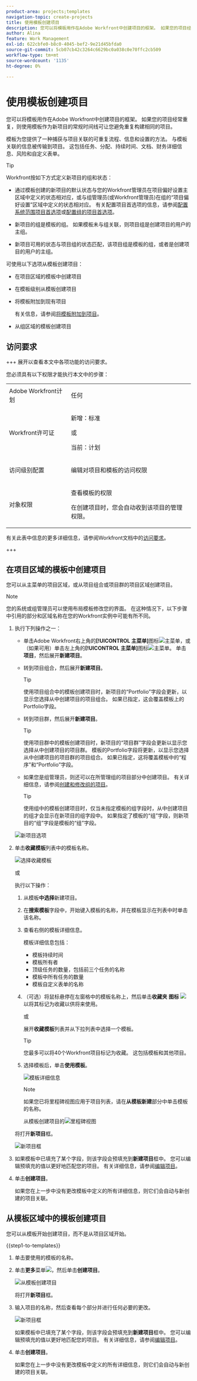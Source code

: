 ```yaml
---
product-area: projects;templates
navigation-topic: create-projects
title: 使用模板创建项目
description: 您可以将模板用作在Adobe Workfront中创建项目的框架。 如果您的项目经常重复，则在新项目中使用模板可让您避免重复构建相同的项目。
author: Alina
feature: Work Management
exl-id: 622cbfe0-b8c0-4045-bef2-9e21d45bfda0
source-git-commit: 5cb07cb42c3264c6629bc0a038c0e70ffc2cb509
workflow-type: tm+mt
source-wordcount: '1135'
ht-degree: 0%

---
```


# 使用模板创建项目

<!-- Audited: 01/2024 -->

您可以将模板用作在Adobe Workfront中创建项目的框架。 如果您的项目经常重复，则使用模板作为新项目的常规时间线可让您避免重复构建相同的项目。

模板为您提供了一种捕获与项目关联的可重复流程、信息和设置的方法。 与模板关联的信息被传输到项目。 这包括任务、分配、持续时间、文档、财务详细信息、风险和自定义表单。

>[!TIP]
>
>Workfront按如下方式定义新项目的组和状态：
>
>* 通过模板创建的新项目的默认状态与您的Workfront管理员在项目偏好设置主区域中定义的状态相对应，或与组管理员(或Workfront管理员)在组的“项目偏好设置”区域中定义的状态相对应。 有关配置项目首选项的信息，请参阅[配置系统范围项目首选项](../../../administration-and-setup/set-up-workfront/configure-system-defaults/set-project-preferences.md)或[配置组的项目首选项](../../../administration-and-setup/manage-groups/create-and-manage-groups/configure-project-preferences-group.md)。
>
>* 新项目的组是模板的组。 如果模板未与组关联，则项目组是创建项目的用户的主组。
>
>* 新项目可用的状态与项目组的状态匹配，该项目组是模板的组，或者是创建项目的用户的主组。

可使用以下选项从模板创建项目：

* 在项目区域的模板中创建项目
* 在模板级别从模板创建项目
* 将模板附加到现有项目

  有关信息，请参阅[将模板附加到项目](../../../manage-work/projects/create-and-manage-templates/attach-template-to-project.md)。

* 从组区域的模板创建项目

## 访问要求

+++ 展开以查看本文中各项功能的访问要求。

<!--drafted for P&P:

<table style="table-layout:auto"> 
 <col> 
 <col> 
 <tbody> 
  <tr> 
   <td role="rowheader">Adobe Workfront plan*</td> 
   <td> <p>Any </p> </td> 
  </tr> 
  <tr> 
   <td role="rowheader">Workfront license*</td> 
   <td> <p>Current license: Standard </p>
   Or
   <p>Legacy license: Plan </p>
    </td> 
  </tr> 
  <tr> 
   <td role="rowheader">Access level configurations*</td> 
   <td> <p>Edit access to Projects and to Templates</p> <p><b>NOTE</b>
   
   If you still don't have access, ask your Workfront administrator if they set additional restrictions in your access level. For information about access to projects, see <a href="../../../administration-and-setup/add-users/configure-and-grant-access/grant-access-projects.md" class="MCXref xref">Grant access to projects</a>. For information on how a Workfront administrator can change your access level, see <a href="../../../administration-and-setup/add-users/configure-and-grant-access/create-modify-access-levels.md" class="MCXref xref">Create or modify custom access levels</a>. </p> </td> 
  </tr> 
  <tr> 
   <td role="rowheader">Object permissions</td> 
   <td> <p>View permissions to a template</p> <p>When you create a project you automatically receive Manage permissions to the project </p> <p> For information about project permissions, see <a href="../../../workfront-basics/grant-and-request-access-to-objects/share-a-project.md" class="MCXref xref">Share a project in Adobe Workfront</a>.</p> <p>For information on requesting additional access, see <a href="../../../workfront-basics/grant-and-request-access-to-objects/request-access.md" class="MCXref xref">Request access to objects </a>.</p> </td> 
  </tr> 
 </tbody> 
</table>
-->

您必须具有以下权限才能执行本文中的步骤：

<table style="table-layout:auto"> 
 <col> 
 <col> 
 <tbody> 
  <tr> 
   <td role="rowheader">Adobe Workfront计划</td> 
   <td> <p>任何 </p> </td> 
  </tr> 
  <tr> 
   <td role="rowheader">Workfront许可证</td> 
   <td> <p>新增：标准</p>
        <p>或</p>
        <p>当前：计划 </p> </td> 
  </tr> 
  <tr> 
   <td role="rowheader">访问级别配置</td> 
   <td> <p>编辑对项目和模板的访问权限</p> </td> 
  </tr> 
  <tr> 
   <td role="rowheader">对象权限</td> 
   <td> <p>查看模板的权限</p> <p>在创建项目时，您会自动收到该项目的管理权限。</p></td> 
  </tr> 
 </tbody> 
</table>

有关此表中信息的更多详细信息，请参阅Workfront文档中的[访问要求](/help/quicksilver/administration-and-setup/add-users/access-levels-and-object-permissions/access-level-requirements-in-documentation.md)。

+++

## 在项目区域的模板中创建项目

您可以从主菜单的项目区域，或从项目组合或项目群的项目区域创建项目。

>[!NOTE]
>
>您的系统或组管理员可以使用布局模板修改您的界面。 在这种情况下，以下步骤中引用的部分和区域名称在您的Workfront实例中可能有所不同。

1. 执行下列操作之一：

   * 单击Adobe Workfront右上角的&#x200B;**[!UICONTROL 主菜单]**&#x200B;图标![主菜单](/help/_includes/assets/main-menu-icon.png)，或（如果可用）单击左上角的&#x200B;**[!UICONTROL 主菜单]**&#x200B;图标![主菜单](/help/_includes/assets/main-menu-icon-left-nav.png)。 单击&#x200B;**项目**，然后展开&#x200B;**新建项目**。
   * 转到项目组合，然后展开&#x200B;**新建项目**。

     >[!TIP]
     >
     >使用项目组合中的模板创建项目时，新项目的“Portfolio”字段会更新，以显示您选择从中创建项目的项目组合。 如果已指定，这会覆盖模板上的Portfolio字段。

   * 转到项目群，然后展开&#x200B;**新建项目**。

     >[!TIP]
     >
     >使用项目群中的模板创建项目时，新项目的“项目群”字段会更新以显示您选择从中创建项目的项目群。 模板的Portfolio字段将更新，以显示您选择从中创建项目的项目群的项目组合。 如果已指定，这将覆盖模板中的“程序”和“Portfolio”字段。

   * 如果您是组管理员，则还可以在所管理组的项目部分中创建项目。 有关详细信息，请参阅[创建和修改组的项目](../../../administration-and-setup/manage-groups/work-with-group-objects/create-and-modify-a-groups-projects.md)。

     >[!TIP]
     >
     >使用组中的模板创建项目时，仅当未指定模板的组字段时，从中创建项目的组才会显示在新项目的组字段中。 如果指定了模板的“组”字段，则新项目的“组”字段是模板的“组”字段。

   <!--
   <p>(this, above, is hyperlinked to the classic version of this article; the Milestone View steps are similar to creating a project in Classic than to the way you do it in NWE)</p>
   -->

   ![新项目选项](assets/new-project-dropdown.png)

1. 单击&#x200B;**收藏模板**&#x200B;列表中的模板名称。

   ![选择收藏模板](assets/new-project-from-template-dropdown-with-template-favorites.png)

   或

   执行以下操作：

   1. 从模板&#x200B;**中选择**&#x200B;新建项目。
   1. 在&#x200B;**搜索模板**&#x200B;字段中，开始键入模板的名称，并在模板显示在列表中时单击该名称。
   1. 查看右侧的模板详细信息。

      模板详细信息包括：

      * 模板持续时间
      * 模板所有者
      * 顶级任务的数量，包括前三个任务的名称
      * 模板中所有任务的数量
      * 模板自定义表单的名称

   1. （可选）将鼠标悬停在左窗格中的模板名称上，然后单击&#x200B;**收藏夹** **图标** ![](assets/favorites-icon-small.png)以将其标记为收藏以供将来使用。

      或

      展开&#x200B;**收藏模板**&#x200B;列表并从下拉列表中选择一个模板。

      >[!TIP]
      >
      >您最多可以将40个Workfront项目标记为收藏。 这包括模板和其他项目。

   1. 选择模板后，单击&#x200B;**使用模板**。

      ![模板详细信息](assets/new-project-from-template-small-box-with-template-details-panel.png)

      >[!NOTE]
      >
      >如果您已将里程碑视图应用于项目列表，请在&#x200B;**从模板新建**&#x200B;部分中单击模板的名称。
      >
      >
      >从模板创建项目的![里程碑视图](assets/create-project-from-template-box-from-milestone-view-nwe-350x275.png)
      >

   将打开&#x200B;**新项目**&#x200B;框。

   ![新项目框](assets/new-project-from-template-box.png)

1. 如果模板中已填充了某个字段，则该字段会预填充到&#x200B;**新建项目**&#x200B;框中。 您可以编辑预填充的值以更好地匹配您的项目。 有关详细信息，请参阅[编辑项目](../../../manage-work/projects/manage-projects/edit-projects.md)。
1. 单击&#x200B;**创建项目**。

   如果您在上一步中没有更改模板中定义的所有详细信息，则它们会自动与新创建的项目关联。

## 从模板区域中的模板创建项目

您可以从模板开始创建项目，而不是从项目区域开始。

{{step1-to-templates}}

1. 单击要使用的模板的名称。
1. 单击&#x200B;**更多**&#x200B;菜单![](assets/more-icon.png)，然后单击&#x200B;**创建项目**。

   ![从模板创建项目](assets/project-sharing-on-template.png)

   将打开&#x200B;**新项目**&#x200B;框。

1. 输入项目的名称，然后查看每个部分并进行任何必要的更改。

   ![新项目框](assets/new-project-from-template-box.png)

   如果模板中已填充了某个字段，则该字段会预填充到&#x200B;**新建项目**&#x200B;框中。 您可以编辑预填充的值以更好地匹配您的项目。 有关详细信息，请参阅[编辑项目](../../../manage-work/projects/manage-projects/edit-projects.md)。

1. 单击&#x200B;**创建项目**。

   如果您在上一步中没有更改模板中定义的所有详细信息，则它们会自动与新创建的项目关联。
